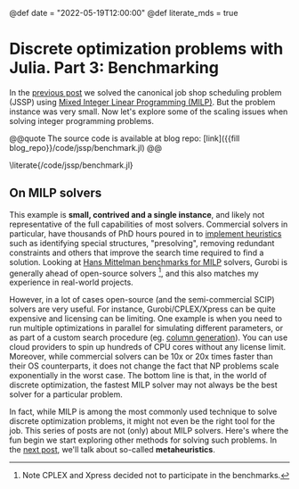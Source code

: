 @def date = "2022-05-19T12:00:00"
@def literate_mds = true

# Discrete optimization problems with Julia. Part 3: Benchmarking

In the [previous post](/posts/jssp2/) we solved the canonical job shop scheduling problem (JSSP) using [Mixed Integer Linear Programming (MILP)][milp]. But the problem instance was very small. Now let's explore some of the scaling issues when solving integer programming problems.

@@quote
The source code is available at blog repo:
[link]({{fill blog_repo}}/code/jssp/benchmark.jl)
@@

\literate{/code/jssp/benchmark.jl}

## On MILP solvers

This example is **small, contrived and a single instance**, and likely not representative of the full capabilities of most solvers. Commercial solvers in particular, have thousands of PhD hours poured in to [implement heuristics][heur] such as identifying special structures, "presolving", removing redundant constraints and others that improve the search time required to find a solution. Looking at [Hans Mittelman benchmarks for MILP][bench] solvers, Gurobi is generally ahead of open-source solvers [^1], and this also matches my experience in real-world projects.

However, in a lot of cases open-source (and the semi-commercial SCIP) solvers are very useful. For instance, Gurobi/CPLEX/Xpress can be quite expensive and licensing can be limiting. One example is when you need to run multiple optimizations in parallel for simulating different parameters, or as part of a custom search procedure (eg. [column generation][colgen]). You can use cloud providers to spin up hundreds of CPU cores without any license limit. Moreover, while commercial solvers can be 10x or 20x times faster than their OS counterparts, it does not change the fact that NP problems scale exponentially in the worst case. The bottom line is that, in the world of discrete optimization, the fastest MILP solver may not always be the best solver for a particular problem. 

In fact, while MILP is among the most commonly used technique to solve discrete optimization problems, it might not even be the right tool for the job. This series of posts are not (only) about MILP solvers. Here's where the fun begin we start exploring other methods for solving such problems. In the [next post][next], we'll talk about so-called **metaheuristics**.

[^1]: Note CPLEX and Xpress decided not to participate in the benchmarks.

[milp]: https://en.wikipedia.org/wiki/Integer_programming
[bench]: http://plato.asu.edu/ftp/milp.html
[colgen]: https://optimization.mccormick.northwestern.edu/index.php/Column_generation_algorithms
[next]: /code/jssp4
[heur]: https://or.stackexchange.com/questions/5150/what-are-the-advantages-of-commercial-solvers-like-gurobi-or-xpress-over-open-so